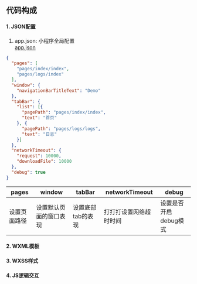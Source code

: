 ## 代码构成
#### 1. JSON配置
1. app.json: 小程序全局配置<br>
[app.json](https://mp.weixin.qq.com/debug/wxadoc/dev/framework/config.html)
    
```json
{
  "pages": [
    "pages/index/index",
    "pages/logs/index"
  ],
  "window": {
    "navigationBarTitleText": "Demo"
  },
  "tabBar": {
    "list": [{
      "pagePath": "pages/index/index",
      "text": "首页"
    }, {
      "pagePath": "pages/logs/logs",
      "text": "日志"
    }]
  },
  "networkTimeout": {
    "request": 10000,
    "downloadFile": 10000
  },
  "debug": true
}
```

pages | window | tabBar | networkTimeout | debug 
--- | --- | --- | --- | --- 
设置页面路径 | 设置默认页面的窗口表现 | 设置底部tab的表现 | 打打打设置网络超时时间 | 设置是否开启debug模式


#### 2. WXML模板
#### 3. WXSS样式
#### 4. JS逻辑交互